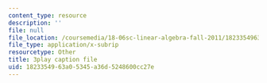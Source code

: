 ```yaml
---
content_type: resource
description: ''
file: null
file_location: /coursemedia/18-06sc-linear-algebra-fall-2011/1823354963a05345a36d5248600cc27e_lpnY5QVjU5w.vtt
file_type: application/x-subrip
resourcetype: Other
title: 3play caption file
uid: 18233549-63a0-5345-a36d-5248600cc27e
---
```


